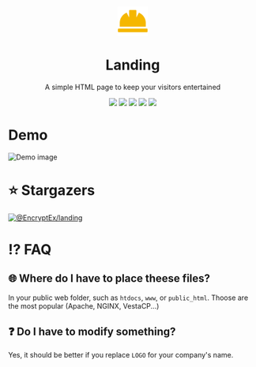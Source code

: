 <p align="center"><a href="#"><img src="./build.png" alt="Hat" height="60"/></a></p>
<h1 align="center">Landing</h1>
<p align="center">A simple HTML page to keep your visitors entertained</p>
<p align="center">
	<img src="https://img.shields.io/github/repo-size/EncryptEx/landing"/>
	<img src="https://img.shields.io/github/languages/top/EncryptEx/landing"/>
	<img src="https://img.shields.io/github/last-commit/EncryptEx/landing?"/>
	<img src="https://img.shields.io/badge/License-MIT-green"/>
	<img src="https://img.shields.io/discord/729442309145493597"/>
</p>

# Demo
![Demo image](https://i.ibb.co/sP7YpfM/Captura-de-pantalla-2020-12-18-094016.png)

# ⭐ Stargazers <br>
[![@EncryptEx/landing](https://reporoster.com/stars/EncryptEx/landing)](https://github.com/EncryptEx/landing/stargazers)

# ⁉ FAQ
## 🌐 Where do I have to place theese files?
In your public web folder, such as ``htdocs``, ``www``, or ``public_html``. Thoose are the most popular (Apache, NGINX, VestaCP...) 

## ❓ Do I have to modify something? 
Yes, it should be better if you replace ``LOGO`` for your company's name. 